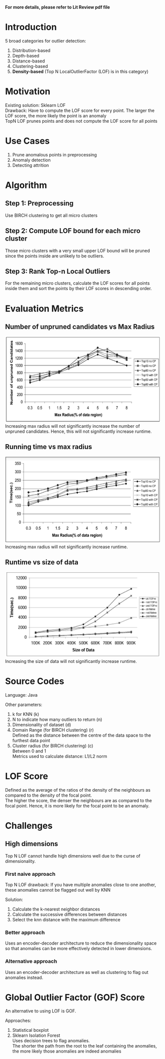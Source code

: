 **For more details, please refer to Lit Review pdf file**

# Introduction

5 broad categories for outlier detection:
1. Distribution-based
2. Depth-based
3. Distance-based
4. Clustering-based
5. **Density-based** (Top N LocalOutlierFactor (LOF) is in this category)

# Motivation

Existing solution: Sklearn LOF \
Drawback: Have to compute the LOF score for every point. The larger the LOF score, the more likely the point is an anomaly \
TopN LOF prunes points and does not compute the LOF score for all points

# Use Cases
1. Prune anomalous points in preprocessing
2. Anomaly detection
3. Detecting attrition

# Algorithm

## Step 1: Preprocessing
Use BIRCH clustering to get all micro clusters

## Step 2: Compute LOF bound for each micro cluster
Those micro clusters with a very small upper LOF bound will be pruned since the points inside are unlikely to be outliers.

## Step 3: Rank Top-n Local Outliers
For the remaining micro clusters, calculate the LOF scores for all points inside them and sort the points by their LOF scores in descending order.

# Evaluation Metrics

## Number of unpruned candidates vs Max Radius
![Alt text](/lit_review_screenshots/eval_metric1.png) \
Increasing max radius will not significantly increase the number of unpruned candidates. Hence, this will not significantly increase runtime.

## Running time vs max radius
![Alt text](/lit_review_screenshots/eval_metric2.png) \
Increasing max radius will not significantly increase runtime.

## Runtime vs size of data
![Alt text](/lit_review_screenshots/eval_metric3.png) \
Increasing the size of data will not significantly increase runtime.

# Source Codes
Language: Java 

Other parameters: 
1. k for KNN (k)
2. N to indicate how many outliers to return (n)
3. Dimensionality of dataset (d)
4. Domain Range (for BIRCH clustering) (r) \
Defined as the distance between the centre of the data space to the furthest data point
5. Cluster radius (for BIRCH clustering) (c) \
Between 0 and 1 \
Metrics used to calculate distance: L1/L2 norm 

# LOF Score
Defined as the average of the ratios of the density of the neighbours as compared to the density of the focal point. \
The higher the score, the denser the neighbours are as compared to the focal point. Hence, it is more likely for the focal point to be an anomaly.

# Challenges

## High dimensions
Top N LOF cannot handle high dimensions well due to the curse of dimensionality.

### First naive approach
Top N LOF drawback: If you have multiple anomalies close to one another, these anomalies cannot be flagged out well by KNN 

Solution:
1. Calculate the k-nearest neighbor distances
2. Calculate the successive differences between distances
3. Select the knn distance with the maximum difference

### Better approach
Uses an encoder-decoder architecture to reduce the dimensionality space so that anomalies can be more effectively detected in lower dimensions.

### Alternative approach
Uses an encoder-decoder architecture as well as clustering to flag out anomalies instead.

# Global Outlier Factor (GOF) Score
An alternative to using LOF is GOF. 

Approaches:
1. Statistical boxplot
2. Sklearn Isolation Forest \
Uses decision trees to flag anomalies. \
The shorter the path from the root to the leaf containing the anomalies, the more likely those anomalies are indeed anomalies
